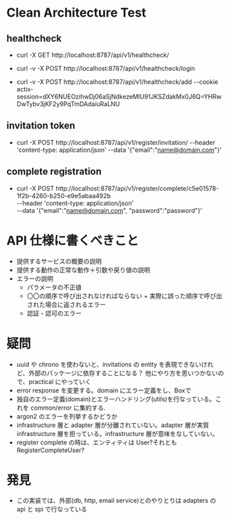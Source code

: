 # Clean Architecture Test

## healthcheck

- curl -X GET http://localhost:8787/api/v1/healthcheck/

- curl -v -X POST http://localhost:8787/api/v1/healthcheck/login

- curl -v -X POST http://localhost:8787/api/v1/healthcheck/add --cookie actix-session=dXY6NUEOzihwDj06aSjNdkezeMlU91JKSZdakMx0J6Q=YHRwDwTybv3jKF2y9PqTmDAdaiuRaLNU

## invitation token

- curl -X POST http://localhost:8787/api/v1/register/invitation/ --header 'content-type: application/json' --data '{"email":"name@domain.com"}'

## complete registration

- curl -X POST http://localhost:8787/api/v1/register/complete/c5e01578-1f2b-4260-b250-e9e5abaa492b \
  --header 'content-type: application/json' \
  --data '{"email":"name@domain.com", "password":"password"}'

# API 仕様に書くべきこと

- 提供するサービスの概要の説明
- 提供する動作の正常な動作＋引数や戻り値の説明
- エラーの説明
  - パラメータの不正値
  - 〇〇の順序で呼び出されなければならない + 実際に誤った順序で呼び出された場合に返されるエラー
  - 認証・認可のエラー

# 疑問

- uuid や chrono を使わないと、invitations の entity を表現できないけれど、外部のパッケージに依存することになる？
  他にやり方を思いつかないので、practical にやっていく
- error response を変更する。domain にエラー定義をし、Box<dyn Error>で
- 独自のエラー定義(domain)とエラーハンドリング(utils)を行なっている。これを common/error に集約する.
- argon2 のエラーを列挙するかどうか
- infrastructure 層と adapter 層が分離されていない。adapter 層が実質 infrastructure 層を担っている。infrastructure 層が意味をなしていない。
- register complete の時は、エンティティは User?それとも RegisterCompleteUser?

# 発見

- この実装では、外部(db, http, email service)とのやりとりは adapters の api と spi で行なっている
